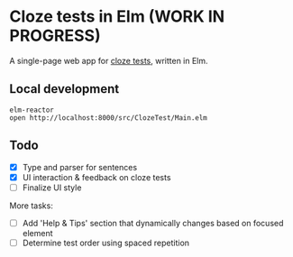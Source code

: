 # Cloze tests in Elm (WORK IN PROGRESS)

A single-page web app for [cloze tests](https://en.wikipedia.org/wiki/Cloze_test), written in Elm.

## Local development

```
elm-reactor
open http://localhost:8000/src/ClozeTest/Main.elm
```

## Todo

- [x] Type and parser for sentences
- [x] UI interaction & feedback on cloze tests
- [ ] Finalize UI style

More tasks:

- [ ] Add 'Help & Tips' section that dynamically changes based on focused element
- [ ] Determine test order using spaced repetition
